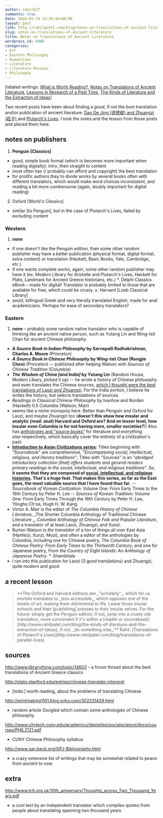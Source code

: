 ```yaml
---
author: rahil627
comments: true
date: 2016-05-19 14:26:44+00:00
layout: post
link: http://rahilpatel.com/blog/notes-on-translations-of-ancient-literature/
slug: notes-on-translations-of-ancient-literature
title: Notes on Translations of Ancient Literature
wordpress_id: 6900
categories:
- Art
- Eastern Philosophy
- Humanities
- Literature
- Literature Reviews
- Philosophy
---
```


[related writings: [What is Worth Reading?](http://www.rahilpatel.com/blog/what-is-worth-reading), [Notes on Translations of Ancient Literature](http://www.rahilpatel.com/blog/notes-on-translations-of-ancient-literature), [Lessons in Research of a Past Time](http://www.rahilpatel.com/blog/lessons-in-research-of-a-past-time), [The Kinds of Literature and the Extraction of Ideas](http://www.rahilpatel.com/blog/the-kinds-of-literature-and-the-extraction-of-ideas)]

Two recent posts have been about finding a _good_, if not the _best_ translation and/or publication of ancient literature: [Dao De Jing (道德經) and Zhuangzi (莊子) ](http://www.rahilpatel.com/blog/laozi-and-zhuangzi-translation-hell)and [Plutarch's Lives](http://www.rahilpatel.com/blog/parallel-lives-translations). I took the notes and the lesson from those posts and placed them here.



## notes on publishers


1. **Penguin [Classics]**
- good, simple book format (which is becomes more important when reading digitally): intro, then straight to content
- most often has (/ probably can afford and copyright) the best translation
- for prolific authors they to divide works by several books often with different translators, which would make word choices inconsistent, and reading a bit more cumbersome (again, doubly important for digital reading)
2. Oxford [World's Classics]
- similar [to Penguin], but in the case of Plutarch's Lives, failed by excluding content


### Western


1. **none**
- if one doesn't like the Penguin edition, then some other random publisher may have a better publication (physical format, digital format, extra content) or translation (Hackett, Basic Books, Yale, Cambridge, etc.)
- if one wants complete works, again, some other random publisher may have it (ex. Modern Library for Aristotle and Plutarch's Lives, Hackett for Plato, Landmark for Ancient Greece historians, etc.)
*. Delphi Classics eBook
– made for digital! Translator is probably limited to those that are available for free, which could be crusty.
x. Harvard [Loeb Classical Library]
- avoid, billingual Greek and very literally translated English, made for anal academicians. Perhaps for ease of secondary translators?


### Eastern


1. **none** – probably some random native translator who is capable of thinking like an ancient native person, such as Yutang Lin and Wing-tsit Chan for ancient Chinese philosophy
- **_A Source Book in Indian Philosophy_ by Sarvepalli Radhakrishnan, Charles A. Moore** (Princeton)
- **_A Source Book in Chinese Philosophy_ by Wing-tsit Chan (Rongjie Chen)** (Princeton)
-- published after helping Watson with _Sources of Chinese Tradition_ (Columbia)
- **_The Wisdom of China [and India]_ by Yutang Lin** (Random House, Modern Libary, picked it up)
-- he wrote a history of Chinese philosophy and even translates the Chinese sources, [which I thought were the best translations of Laozi _and_ Zhuangzi](http://www.rahilpatel.com/blog/translations-of-laozi-and-zhuangzi-a-translation-hell). For the India portion, I believe he writes the history, but selects translations of sources.
- _Readings in Classical Chinese Philosophy_ by Ivanhoe and Norden (Hackett)
0.5 Columbia (Watson, Mair)
- seems like a niche monopoly here. Better than Penguin and Oxford for Laozi, and maybe Zhuangzi too (**doesn't this show how insular and analytic (read: anal) Harvard and Oxford are? And on lesser level, how insular even Columbia is for not having more, smaller societies?**)! Also has [anthologies and "source books"](http://www.rahilpatel.com/blog/the-kinds-of-literature-and-the-extraction-of-ideas) for literature _and everything else_ respectively, which basically cover the entirety of a civilization's past:
- **[Introduction to Asian Civilizations series](http://cup.columbia.edu/series/introduction-to-asian-civilizations)**: Titles beginning with "Sourcebook" are comprehensive, "_Encompassing social, intellectual, religious, and literary traditions_"; Titles with "Sources" is an "_abridged introductory collection [that] offers students and general readers primary readings in the social, intellectual, and religious traditions_". So, **it seems that they are composed of [social, intellectual, and religious histories](http://www.rahilpatel.com/blog/lessons-in-research-of-a-past-time). That's a huge feat. That makes this series, as far as the East goes, the most valuable source that I have found thus far.**
-- _Sourcebook of Korean Civilization:_ Volume One: From Early Times to the 16th Century by Peter H. Lee
-- _Sources of Korean Tradition:_ Volume One: From Early Times Through the 16th Century by Peter H. Lee, Yôngho Ch'oe, Hugh H. W. Kang
- Victor A. Mair is the editor of _The Columbia History of Chinese Literature_, _The Shorter Columbia Anthology of Traditional Chinese Literature _, _Columbia Anthology of Chinese Folk and Popular Literature_, and a translator of at least Laozi, Zhuangzi, and Xunzi.
- Burton Watson is _the translator_ of a ton of things all over East Asia (Hanfeizi, Xunzi, Mozi), and often a editor of the anthologies by Columbia, including one for Chinese poetry, _The Columbia Book of Chinese Poetry: From Early Times to the Thirteenth Century_, and one for Japanese poetry, _From the Country of Eight Islands: An Anthology of Japanese Poetry_.
*. Shambhala
- I ran into this publication for Laozi (3 good translations) and Zhuangzi, quite modern and good



## a recent lesson




<blockquote>**The Oxford and Harvard editions are _"scholarly"_, which for us mortals translates to _less accessible_, which opposes one of the tenets of art, making them detrimental to life. Leave those insular schools and their [publishing] presses to their insular selves. For the future: simply get the Penguin edition, if not, jump into a crusty old translation, more convenient if it's within a [reader or sourcebook](http://www.rahilpatel.com/blog/the-kinds-of-literature-and-the-extraction-of-ideas), if not, _do something else_.**
Rahil, [Translations of Plutarch's Lives](http://www.rahilpatel.com/blog/translations-of-parallel-lives)
</blockquote>





## sources


http://www.librarything.com/topic/14603
– a forum thread about the best translations of Ancient Greece classics

http://plato.stanford.edu/entries/chinese-translate-interpret
- [todo:] worth reading, about the problems of translating Chinese

http://printmaking1101.blog.sohu.com/302231428.html
- random article Googled which contain some anthologies of Chinese philosophy

http://www.citytech.cuny.edu/academics/deptsites/socialscience/docs/courses/PHIL2121.pdf
- CUNY Chinese Philosophy syllabus

http://www.san.beck.org/GPJ-Bibliography.html
- a crazy extensive list of writings that may be somewhat related to peace from ancient to now



## extra


http://www.tclt.org.uk/10th_aniversary/Thoughts_across_Two_Thousand_Years.pdf
- a cool text by an independent translator which compiles quotes from people about translating spanning two thousand years
